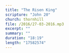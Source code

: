 ```yaml
---
title: "The Risen King"
scripture: "John 20"
church: thornhill
file: /2016/27-03-2016.mp3
excerpt: ""
summary: ""
duration: "18:19"
length: "17582574"
---
```


